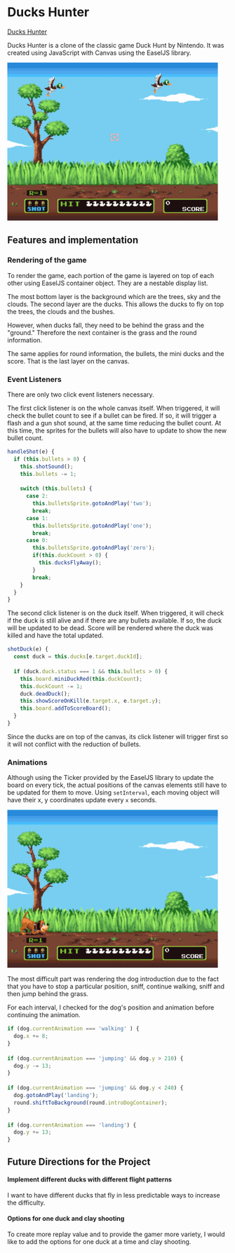 # Ducks Hunter


[Ducks Hunter](http://www.eugenelow.me/DucksHunter/)

Ducks Hunter is a clone of the classic game Duck Hunt by Nintendo. It was created using JavaScript with Canvas using the EaselJS library.

![Ducks Hunter](assets/images/readme/ducks_hunter.gif)

## Features and implementation

### Rendering of the game

To render the game, each portion of the game is layered on top of each other using EaselJS container object. They are a nestable display list.

The most bottom layer is the background which are the trees, sky and the clouds. The second layer are the ducks. This allows the ducks to fly on top the trees, the clouds and the bushes.

However, when ducks fall, they need to be behind the grass and the "ground." Therefore the next container is the grass and the round information.

The same applies for round information, the bullets, the mini ducks and the score. That is the last layer on the canvas.

### Event Listeners

There are only two click event listeners necessary.

The first click listener is on the whole canvas itself. When triggered, it will check the bullet count to see if a bullet can be fired. If so, it will trigger a flash and a gun shot sound, at the same time reducing the bullet count. At this time, the sprites for the bullets will also have to update to show the new bullet count.

```JavaScript
handleShot(e) {
  if (this.bullets > 0) {
    this.shotSound();
    this.bullets -= 1;

    switch (this.bullets) {
      case 2:
        this.bulletsSprite.gotoAndPlay('two');
        break;
      case 1:
        this.bulletsSprite.gotoAndPlay('one');
        break;
      case 0:
        this.bulletsSprite.gotoAndPlay('zero');
        if(this.duckCount > 0) {
          this.ducksFlyAway();
        }
        break;
    }
  }
}
```

The second click listener is on the duck itself. When triggered, it will check if the duck is still alive and if there are any bullets available. If so, the duck will be updated to be dead. Score will be rendered where the duck was killed and have the total updated.

```JavaScript
shotDuck(e) {
  const duck = this.ducks[e.target.duckId];

  if (duck.duck.status === 1 && this.bullets > 0) {
    this.board.miniDuckRed(this.duckCount);
    this.duckCount -= 1;
    duck.deadDuck();
    this.showScoreOnKill(e.target.x, e.target.y);
    this.board.addToScoreBoard();
  }
}
```
Since the ducks are on top of the canvas, its click listener will trigger first so it will not conflict with the reduction of bullets.

### Animations

Although using the Ticker provided by the EaselJS library to update the board on every tick, the actual positions of the canvas elements still have to be updated for them to move. Using `setInterval`, each moving object will have their x, y coordinates update every `x` seconds.

![Dog Intro](assets/images/readme/dog_intro.gif)

The most difficult part was rendering the dog introduction due to the fact that you have to stop a particular position, sniff, continue walking, sniff and then jump behind the grass.

For each interval, I checked for the dog's position and animation before continuing the animation.

```JavaScript
if (dog.currentAnimation === 'walking' ) {
  dog.x += 8;
}

if (dog.currentAnimation === 'jumping' && dog.y > 210) {
  dog.y -= 13;
}

if (dog.currentAnimation === 'jumping' && dog.y < 240) {
  dog.gotoAndPlay('landing');
  round.shiftToBackground(round.introDogContainer);
}

if (dog.currentAnimation === 'landing') {
  dog.y += 13;
}
```

## Future Directions for the Project

#### Implement different ducks with different flight patterns

I want to have different ducks that fly in less predictable ways to increase the difficulty.

#### Options for one duck and clay shooting

To create more replay value and to provide the gamer more variety, I would like to add the options for one duck at a time and clay shooting.

